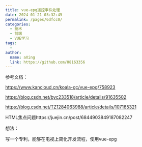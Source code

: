 ```yaml
---
title: vue-epg遥控事件处理
date: 2024-01-21 03:32:45
permalink: /pages/6dfcc0/
categories:
  - 技术
  - 前端
  - VUE学习
tags:
  - 
author: 
  name: aXing
  link: https://github.com/08163356
---
```





参考文档：

https://www.kancloud.cn/koala-gc/vue-epg/758923

https://blog.csdn.net/byc233518/article/details/91635502

https://blog.csdn.net/TZ1284063988/article/details/107165321

HTML焦点问题https://juejin.cn/post/6844903849187082247

想法：

写一个专利，能够在电视上简化开发流程，使用vue-epg


